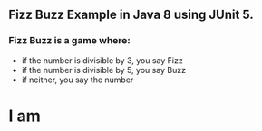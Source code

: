 ## Fizz Buzz Example in Java 8 using JUnit 5.

### Fizz Buzz is a game where:
- if the number is divisible by 3, you say Fizz
- if the number is divisible by 5, you say Buzz
- if neither, you say the number
# I am 

